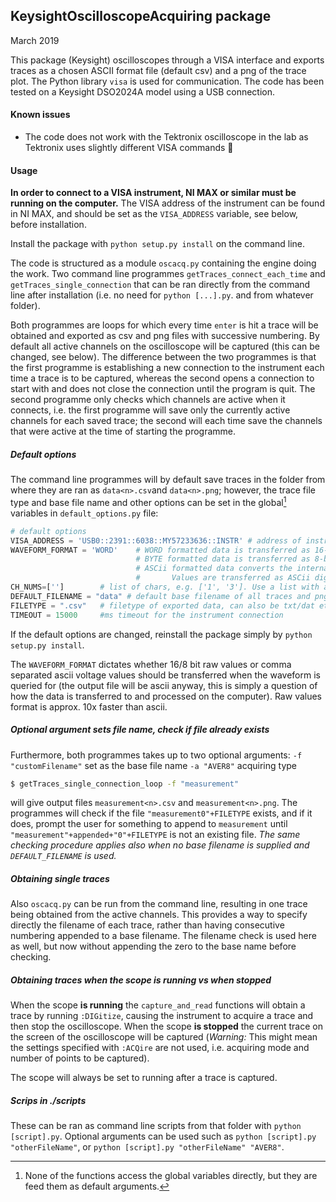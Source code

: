 ## KeysightOscilloscopeAcquiring package

March 2019

This package (Keysight) oscilloscopes through a VISA interface and exports traces as a chosen ASCII format file (default csv) and a png of the trace plot. The Python library `visa` is used for communication. The code has been tested on a Keysight DSO2024A model using a USB connection.

#### Known issues

- The code does not work with the Tektronix oscilloscope in the lab as Tektronix uses slightly different VISA commands :no_good:

#### Usage

**In order to connect to a VISA instrument, NI MAX or similar must be running on the computer.** The VISA address of the instrument can be found in NI MAX, and should be set as the  `VISA_ADDRESS` variable, see below, before installation.

Install the package with `python setup.py install` on the command line.

The code is structured as a module `oscacq.py` containing the engine doing the work. Two command line programmes `getTraces_connect_each_time` and `getTraces_single_connection` that can be ran directly from the command line after installation (i.e. no need for `python [...].py`. and from whatever folder). 

Both programmes are loops for which every time `enter` is hit a trace will be obtained and exported as csv and png files with successive numbering. By default all active channels on the oscilloscope will be captured (this can be changed, see below). The difference between the two programmes is that the first programme is establishing a new connection to the instrument each time a trace is to be captured, whereas the second opens a connection to start with and does not close the connection until the program is quit. The second programme only checks which channels are active when it connects, i.e. the first programme will save only the currently active channels for each saved trace; the second will each time save the channels that were active at the time of starting the programme.

##### Default options

The command line programmes will by default save traces in the folder from where they are ran as `data<n>.csv`and `data<n>.png`; however, the trace file type and base file name and other options can be set in the global[^1] variables in `default_options.py` file:

[^1]: None of the functions access the global variables directly, but they are feed them as default arguments.

```python
# default options
VISA_ADDRESS = 'USB0::2391::6038::MY57233636::INSTR' # address of instrument
WAVEFORM_FORMAT = 'WORD'    # WORD formatted data is transferred as 16-bit uint.
                            # BYTE formatted data is transferred as 8-bit uint.
                            # ASCii formatted data converts the internal integer data values to real Y-axis values.
                            #       Values are transferred as ASCii digits in floating point notation, separated by commas.
CH_NUMS=['']        # list of chars, e.g. ['1', '3']. Use a list with an empty string [''] to capture all currently displayed channels
DEFAULT_FILENAME = "data" # default base filename of all traces and pngs exported, a number is appended to the base
FILETYPE = ".csv"   # filetype of exported data, can also be txt/dat etc.
TIMEOUT = 15000     #ms timeout for the instrument connection
```

If the default options are changed, reinstall the package simply by `python setup.py install`.

The `WAVEFORM_FORMAT` dictates whether 16/8 bit raw values or comma separated ascii voltage values should be transferred when the waveform is queried for (the output file will be ascii anyway, this is simply a question of how the data is transferred to and processed on the computer). Raw values format is approx. 10x faster than ascii.


##### Optional argument sets file name, check if file already exists

Furthermore, both programmes takes up to two optional arguments:
`-f "customFilename"` set as the base file name
`-a "AVER8"` acquiring type

```bash
$ getTraces_single_connection_loop -f "measurement"
```
will give output files `measurement<n>.csv` and `measurement<n>.png`.  The programmes will check if the file `"measurement0"+FILETYPE` exists, and if it does, prompt the user for something to append to `measurement` until `"measurement"+appended+"0"+FILETYPE` is not an existing file. *The same checking procedure applies also when no base filename is supplied and `DEFAULT_FILENAME` is used.*

##### Obtaining single traces

Also `oscacq.py` can be run from the command line, resulting in one trace being obtained from the active channels. This provides a way to specify directly the filename of each trace, rather than having consecutive numbering appended to a base filename. The filename check is used here as well, but now without appending the zero to the base name before checking.

##### Obtaining traces when the scope is running vs when stopped

When the scope **is running** the `capture_and_read` functions will obtain a trace by running `:DIGitize`, causing the instrument to acquire a trace and then stop the oscilloscope. When the scope **is stopped** the current trace on the screen of the oscilloscope will be captured (*Warning:* This might mean the settings specified with `:ACQire` are not used, i.e. acquiring mode and number of points to be captured).

The scope will always be set to running after a trace is captured.

##### Scrips in ./scripts

These can be ran as command line scripts from that folder with `python [script].py`. Optional arguments can be used such as `python [script].py "otherFileName"`, or `python [script].py "otherFileName" "AVER8"`.
